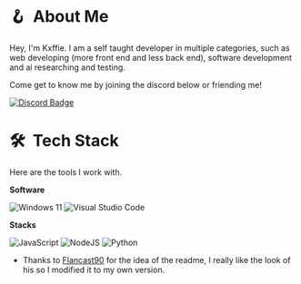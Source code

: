 # 🪝 &nbsp;About Me
Hey, I'm Kxffie. I am a self taught developer in multiple categories, such as web developing (more front end and less back end), software development and ai researching and testing.

Come get to know me by joining the discord below or friending me!

[![Discord Badge](https://img.shields.io/badge/kxffie%236889-%2320232a?style=for-the-badge&logo=discord&logoColor=white)](https://discord.gg/BYGsrvR95Q)


# 🛠 &nbsp;Tech Stack
Here are the tools I work with. 

**Software**

![Windows 11](https://img.shields.io/badge/windows%2011-%2320232a?style=for-the-badge&logo=windows&logoColor=white)
![Visual Studio Code](https://img.shields.io/badge/Visual%20Studio%20Code-0078d7.svg?style=for-the-badge&logo=visual-studio-code&logoColor=white)

**Stacks**

![JavaScript](https://img.shields.io/badge/javascript-%2320232a?style=for-the-badge&logo=javascript&logoColor=white)
![NodeJS](https://img.shields.io/badge/node.js-%2320232a?style=for-the-badge&logo=node.js&logoColor=white)
![Python](https://img.shields.io/badge/python-%2320232a?style=for-the-badge&logo=python&logoColor=white)

* Thanks to [Flancast90](https://github.com/flancast90) for the idea of the readme, I really like the look of his so I modified it to my own version.
